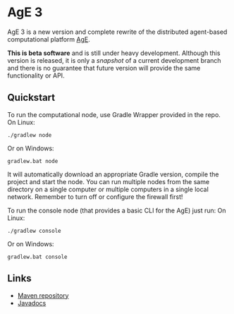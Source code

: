 # AgE 3

AgE 3 is a new version and complete rewrite of the distributed agent-based computational platform
[AgE](https://www.age.agh.edu.pl/).

**This is beta software** and is still under heavy development. Although this version is released, it is only
a *snapshot* of a current development branch and there is no guarantee that future version will provide the same
functionality or API.

## Quickstart

To run the computational node, use Gradle Wrapper provided in the repo.
On Linux:

```
./gradlew node
```

Or on Windows:

```
gradlew.bat node
```

It will automatically download an appropriate Gradle version, compile the project and start the node.
You can run multiple nodes from the same directory on a single computer or multiple computers in a single local network.
Remember to turn off or configure the firewall first!

To run the console node (that provides a basic CLI for the AgE) just run:
On Linux:

```
./gradlew console
```

Or on Windows:

```
gradlew.bat console
```

## Links

* [Maven repository](https://repository.age.agh.edu.pl/content/groups/public/)
* [Javadocs](https://www.age.agh.edu.pl/docs/v0.1/javadoc/)